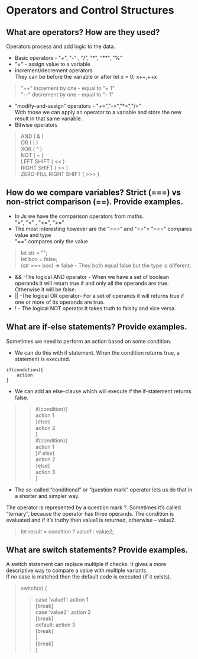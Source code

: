 # Operators and Control Structures

## What are operators? How are they used?

Operators process and add logic to the data.

* Basic operators - "+", "-" , "/", "*", "**", "%"
* "=" - assign value to a variable
* increment/decrement operators <br>
They can be before the variable or after let x = 0; x++,++x<br>
>"++" increment by one - equal to "+ 1"<br>
>"--" decrement by one - equal to "- 1"<br>

* “modify-and-assign” operators - "+=","-=","*=","/="<br>
With those we can apply an operator to a variable and store the new result in that same variable.
* Bitwise operators
>AND ( & )<br>
>OR ( | )<br>
>XOR ( ^ )<br>
>NOT ( ~ )<br>
>LEFT SHIFT ( << )<br>
>RIGHT SHIFT ( >> )<br>
>ZERO-FILL RIGHT SHIFT ( >>> )<br>

## How do we compare variables? Strict (===) vs non-strict comparison (==). Provide examples.
* In Js we have the comparison operators from maths.<br>
">", "<" , "<=", ">="
* The most interesting however are the "===" and "==">
"===" compares value and type <br>
"==" compares only the value<br>
>let str = "";<br>
>let boo = false;<br>
>(str === boo) => false - They both equal false but the type is different.<br>
* && -The logical AND operator - When we have a set of boolean operands it will return true if and only all the operands are true. Otherwise it will be false.
* || -The logical OR operator- For a set of operands it will returns true if one or more of its operands are true.
* ! - The logical NOT  operator.It takes truth to falsity and vice versa. 
  
## What are if-else statements? Provide examples.

Sometimes we need to perform an action based on some condition. 
* We can do this with if statement. When the condition returns true, a statement is executed.<br>
```
if(condition){
    action
}
```
* We can add an else-clause which will execute if the if-statement returns false.<br>
>>if(condition){<br>
>>action 1<br>
>>}else{<br>
>>action 2<br>
>>}<br>
>>if(condition){<br>
>>action 1<br>
>>}if else{<br>
>>action 2<br>
>>}else{<br>
>>action 3<br>
>>}

* The so-called “conditional” or “question mark” operator lets us do that in a shorter and simpler way.<br>

The operator is represented by a question mark ?. Sometimes it’s called “ternary”, because the operator has three operands. The condition is evaluated and if it’s truthy then value1 is returned, otherwise – value2.<br>

>let result = condition ? value1 : value2;<br>


## What are switch statements? Provide examples.

A switch statement can replace multiple if checks. It gives a more descriptive way to compare a value with multiple variants.<br>
If no case is matched then the default code is executed (if it exists).<br>

>switch(x) {<br>
>>case 'value1': action 1<br>
>[break]<br>
>>case 'value2': action 2<br>
>[break]<br>
>>default: action 3<br>
>[break]<br>
>}<br>
>[break]<br>
>}<br>
